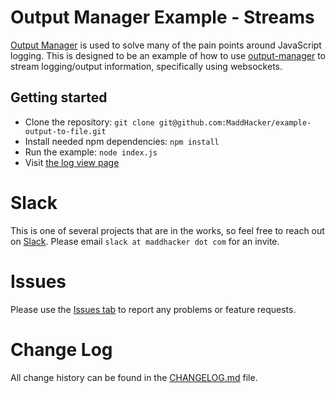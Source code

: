 # Output Manager Example - Streams
[Output Manager](https://www.npmjs.com/package/output-manager) is used to solve many of the pain points around JavaScript logging.  This is designed to be an example of how to use [output-manager](https://www.npmjs.com/package/output-manager) to stream logging/output information, specifically using websockets.

## Getting started
- Clone the repository: `git clone git@github.com:MaddHacker/example-output-to-file.git`
- Install needed npm dependencies: `npm install`
- Run the example: `node index.js`
- Visit [the log view page](http://localhost:8888)

# Slack
This is one of several projects that are in the works, so feel free to reach out on [Slack](https://maddhacker.slack.com/).  Please email `slack at maddhacker dot com` for an invite.

# Issues
Please use the [Issues tab](../../issues) to report any problems or feature requests.

# Change Log
All change history can be found in the [CHANGELOG.md](CHANGELOG.md) file.

